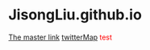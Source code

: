 # JisongLiu.github.io
[The master link](https://github.com/JisongLiu/JisongLiu.github.io)
[twitterMap](https://github.com/JisongLiu/JisongLiu/twitterMap.github.io)
<font color=red>test</font>
